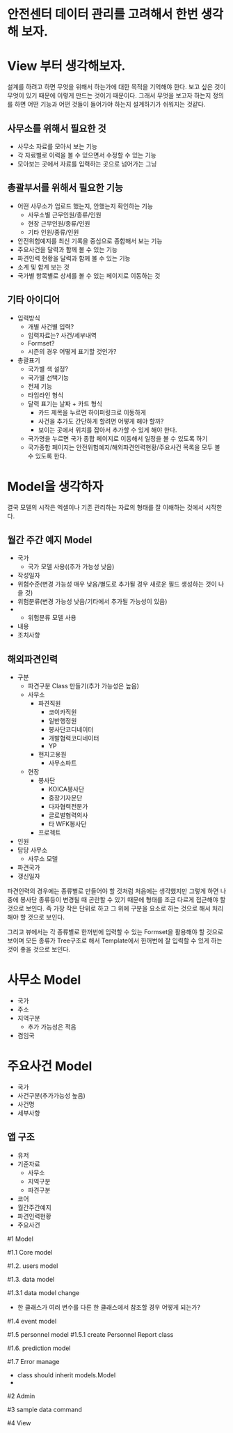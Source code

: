 # 안전센터 데이터 관리를 고려해서 한번 생각해 보자.

# View 부터 생각해보자.

설계를 하려고 하면 무엇을 위해서 하는가에 대한 목적을 기억해야 한다. 보고 싶은 것이 무엇이 있기 때문에 이렇게 만드는 것이기 때문이다. 그래서 무엇을 보고자 하는지 정의를 하면 어떤 기능과 어떤 것들이 들어가야 하는지 설계하기가 쉬워지는 것같다.

## 사무소를 위해서 필요한 것
 - 사무소 자료를 모아서 보는 기능
 - 각 자료별로 이력을 볼 수 있으면서 수정할 수 있는 기능
 - 모아보는 곳에서 자료를 입력하는 곳으로 넘어가는 그닝

 ## 총괄부서를 위해서 필요한 기능
  - 어떤 사무소가 업로드 했는지, 안했는지 확인하는 기능
    - 사무소별 근무인원/종류/인원
    - 현장 근무인원/종류/인원
    - 기타 인원/종류/인원
  - 안전위험예지를 최신 기록을 중심으로 종합해서 보는 기능
  - 주요사건을 달력과 함께 볼 수 있는 기능
  - 파견인력 현황을 달력과 함께 볼 수 있는 기능
  - 소계 및 합계 보는 것
  - 국가별 항목별로 상세를 볼 수 있는 페이지로 이동하는 것

## 기타 아이디어

  - 입력방식
    - 개별 사건별 입력?
    - 입력자료는? 사건/세부내역
    - Formset?
    - 시즌의 경우 어떻게 표기할 것인가?
  - 총괄표기
    - 국가별 색 설정?
    - 국가별 선택기능
    - 전체 기능
    - 타임라인 형식
    - 달력 표기는 날짜 + 카드 형식
      - 카드 제목을 누르면 하이퍼링크로 이동하게
      - 사건을 추가도 간단하게 할려면 어떻게 해야 할까?
      - 보이는 곳에서 위치를 잡아서 추가할 수 있게 해야 한다.
    - 국가명을 누르면 국가 종합 페이지로 이동해서 일정을 볼 수 있도록 하기
    - 국가종합 페이지는 안전위험예지/해외파견인력현황/주요사건 목록을 모두 볼 수 있도록 한다.


# Model을 생각하자

결국 모델의 시작은 엑셀이나 기존 관리하는 자료의 형태를 잘 이해하는 것에서 시작한다. 

## 월간 주간 예지 Model
- 국가
  - 국가 모델 사용((추가 가능성 낮음)
- 작성일자
- 위험수준(변경 가능성 매우 낮음/별도로 추가될 경우 새로운 필드 생성하는 것이 나을 것)
- 위험분류(변경 가능성 낮음/기타에서 추가될 가능성이 있음)
- - 위험분류 모델 사용
- 내용
- 조치사항
  
## 해외파견인력
- 구분
  - 파견구분 Class 만들기(추가 가능성은 높음)
  - 사무소
    - 파견직원
      - 코이카직원
      - 일반행정원
      - 봉사단코디네이터
      - 개발협력코디네이터
      - YP
    - 현지고용원
      - 사무소파트
  - 현장
    - 봉사단
      - KOICA봉사단
      - 중장기자문단
      - 다자협력전문가
      - 글로벌협력의사
      - 타 WFK봉사단
    - 프로젝트
- 인원
- 담당 사무소
  - 사무소 모델 
- 파견국가
- 갱신일자
  
파견인력의 경우에는 종류별로 만들어야 할 것처럼 처음에는 생각했지만 그렇게 하면 나중에 봉사단 종류등이 변경될 때 곤란할 수 있기 때문에 형태를 조금 다르게 접근해야 할 것으로 보인다. 즉 가장 작은 단위로 하고 그 위에 구분을 요소로 하는 것으로 해서 처리해야 할 것으로 보인다.

그리고 뷰에서는 각 종류별로 한꺼번에 입력할 수 있는 Formset을 활용해야 할 것으로 보이며
모든 종류가 Tree구조로 해서 Template에서 한꺼번에 잘 입력할 수 있게 하는 것이 좋을 것으로 보인다.

# 사무소 Model
- 국가
- 주소
- 지역구분
  - 추가 가능성은 적음
- 겸임국

# 주요사건 Model
- 국가
- 사건구분(추가가능성 높음)
- 사건명
- 세부사항


## 앱 구조

- 유저
- 기준자료
  - 사무소
  - 지역구분
  - 파견구분
- 코어
- 월간주간예지
- 파견인력현황
- 주요사건


#1 Model

#1.1 Core model

#1.2. users model

#1.3. data model

#1.3.1 data model change
 - 한 클래스가 여러 변수를 다른 한 클래스에서 참조할 경우 어떻게 되는가?

#1.4 event model

#1.5 personnel model
#1.5.1 create Personnel Report class

#1.6. prediction model

#1.7 Error manage
 - class should inherit models.Model
 - 
#2 Admin

#3 sample data command

#4 View